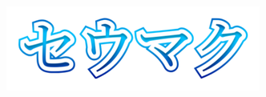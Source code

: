 ![alt text](https://raw.githubusercontent.com/seumak/.dotfiles/refs/heads/main/.walls/%E3%82%BB%E3%82%A6%E3%83%9E%E3%82%AF.png)

<!--
**seumak/seumak** is a ✨ _special_ ✨ repository because its `README.md` (this file) appears on your GitHub profile.

Here are some ideas to get you started:

- 🔭 I’m currently working on ...
- 🌱 I’m currently learning ...
- 👯 I’m looking to collaborate on ...
- 🤔 I’m looking for help with ...
- 💬 Ask me about ...
- 📫 How to reach me: ...
- 😄 Pronouns: ...
- ⚡ Fun fact: ...
-->
